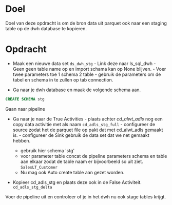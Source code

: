 # Doel
Doel van deze opdracht is om de bron data uit parquet ook naar een staging table op de dwh database te kopieren.

# Opdracht

 -   Maak een nieuwe data set ```ds_dwh_stg```
    - Link deze naar ls_sql_dwh
    - Geen geen table name op en import schama kan op None blijven.
    - Voer twee parameters toe
        1 schema
        2 table
    - gebruik de parameters om de tabel en schema in te zullen op tab connection.

- Ga naar je dwh database en maak de volgende schema aan.
```sql 
CREATE SCHEMA stg
```

Gaan naar pipeline 
-    Ga naar je naar de True Activities
    - plaats achter *cd_alwt_adls* nog een copy data activitie met als naam ```cd_adls_stg_full```
    - configureer de source zodat het de parquet file op pakt dat met cd_alwt_adls gemaakt is.
    - configureer de Sink gebruik de data set dat we net gemaakt hebben.
        - gebruik hier schema 'stg'
        - voor parameter table concat de pipeline parameters schema en table aan elkaar zodat de table naam er bijvoorbeeld so uit ziet. ```SalesLT_Customer```
        - Nu mag ook Auto create table aan gezet worden.
 
 -  Kopieer cd_adls_stg en plaats deze ook in de False Activiteit. ```cd_adls_stg_delta```


Voer de pipeline uit en controleer of je in het dwh nu ook stage tables krijgt. 